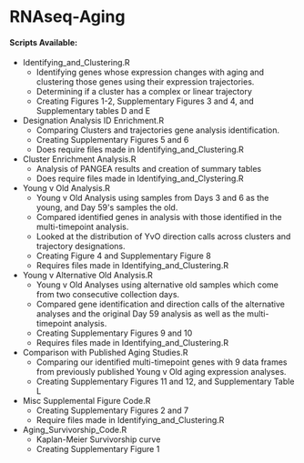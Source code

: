 # RNAseq-Aging

#### Scripts Available:

* Identifying_and_Clustering.R
  * Identifying genes whose expression changes with aging and clustering those
  genes using their expression trajectories.
  * Determining if a cluster has a complex or linear trajectory
  * Creating Figures 1-2, Supplementary Figures 3 and 4, and Supplementary tables D and E
* Designation Analysis ID Enrichment.R
  * Comparing Clusters and trajectories gene analysis identification.
  * Creating Supplementary Figures 5 and 6
  * Does require files made in Identifying_and_Clustering.R
* Cluster Enrichment Analysis.R
  * Analysis of PANGEA results and creation of summary tables
  * Does require files made in Identifying_and_Clystering.R
* Young v Old Analysis.R
  * Young v Old Analysis using samples from Days 3 and 6 as the young, and Day 59's samples the old.
  * Compared identified genes in analysis with those identified in the multi-timepoint analysis. 
  * Looked at the distribution of YvO direction calls across clusters and trajectory designations.
  * Creating Figure 4 and Supplementary Figure 8
  * Requires files made in Identifying_and_Clustering.R
* Young v Alternative Old Analysis.R
  * Young v Old Analyses using alternative old samples which come from two consecutive collection days.
  * Compared gene identification and direction calls of the alternative analyses and the original
  Day 59 analysis as well as the multi-timepoint analysis.
  * Creating Supplementary Figures 9 and 10
  * Requires files made in Identifying_and_Clustering.R
* Comparison with Published Aging Studies.R
  * Comparing our identified multi-timepoint genes with 9 data frames from previously published Young v Old aging expression analyses. 
  * Creating Supplementary Figures 11 and 12, and Supplementary Table L
* Misc Supplemental Figure Code.R
  * Creating Supplementary Figures 2 and 7
  * Require files made in Identifying_and_Clustering.R
* Aging_Survivorship_Code.R
  * Kaplan-Meier Survivorship curve
  * Creating Supplementary Figure 1
  
